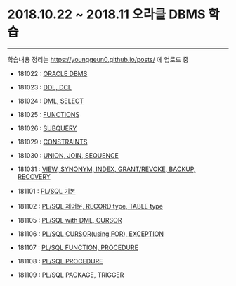 # 2018.10.22 ~ 2018.11    오라클 DBMS 학습
<hr>

학습내용 정리는 https://younggeun0.github.io/posts/ 에 업로드 중

- 181022 : [ORACLE DBMS](https://younggeun0.github.io/oracle-%EC%A0%95%EB%A6%AC-01/)

- 181023 : [DDL, DCL](https://younggeun0.github.io/oracle-%EC%A0%95%EB%A6%AC-02/)

- 181024 : [DML, SELECT](https://younggeun0.github.io/oracle-%EC%A0%95%EB%A6%AC-03/)

- 181025 : [FUNCTIONS](https://younggeun0.github.io/oracle-%EC%A0%95%EB%A6%AC-04/)

- 181026 : [SUBQUERY](https://younggeun0.github.io/oracle-%EC%A0%95%EB%A6%AC-05/)

- 181029 : [CONSTRAINTS](https://younggeun0.github.io/oracle-%EC%A0%95%EB%A6%AC-06/)

- 181030 : [UNION, JOIN, SEQUENCE](https://younggeun0.github.io/oracle-%EC%A0%95%EB%A6%AC-07/)

- 181031 : [VIEW, SYNONYM, INDEX, GRANT/REVOKE, BACKUP, RECOVERY](https://younggeun0.github.io/oracle-%EC%A0%95%EB%A6%AC-08/)

- 181101 : [PL/SQL 기본](https://younggeun0.github.io/oracle-%EC%A0%95%EB%A6%AC-09/)

- 181102 : [PL/SQL 제어문, RECORD type, TABLE type](https://younggeun0.github.io/oracle-%EC%A0%95%EB%A6%AC-10/)

- 181105 : [PL/SQL with DML, CURSOR](https://younggeun0.github.io/oracle-%EC%A0%95%EB%A6%AC-11/)

- 181106 : [PL/SQL CURSOR(using FOR), EXCEPTION](https://younggeun0.github.io/oracle-%EC%A0%95%EB%A6%AC-12/)

- 181107 : [PL/SQL FUNCTION, PROCEDURE](https://younggeun0.github.io/oracle-%EC%A0%95%EB%A6%AC-13/)

- 181108 : [PL/SQL PROCEDURE](https://younggeun0.github.io/oracle-%EC%A0%95%EB%A6%AC-14/)

- 181109 : PL/SQL PACKAGE, TRIGGER
